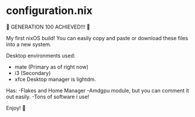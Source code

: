 # configuration.nix
💜 GENERATION 100 ACHIEVED!!! 💜

My first nixOS build! You can easily copy and paste or download these files into a new system.

Desktop environments used:
- mate (Primary as of right now)
- i3 (Secondary)
- xfce
Desktop manager is lightdm.

Has: 
-Flakes and Home Manager
-Amdgpu module, but you can comment it out easily.
-Tons of software i use!

Enjoy! 🌟